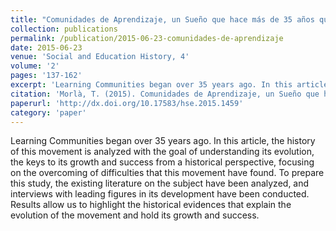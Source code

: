 ```yaml
---
title: "Comunidades de Aprendizaje, un Sueño que hace más de 35 años que Transforma Realidades"
collection: publications
permalink: /publication/2015-06-23-comunidades-de-aprendizaje
date: 2015-06-23
venue: 'Social and Education History, 4'
volume: '2'
pages: '137-162'
excerpt: 'Learning Communities began over 35 years ago. In this article, the history of this movement is analyzed with the goal of understanding its evolution, the keys to its growth and success from a historical perspective, focusing on the overcoming of difficulties that this movement have found.'
citation: 'Morlà, T. (2015). Comunidades de Aprendizaje, un Sueño que hace más de 35 años que Transforma Realidades.'
paperurl: 'http://dx.doi.org/10.17583/hse.2015.1459'
category: 'paper'
---
```


Learning Communities began over 35 years ago. In this article, the history of this movement is analyzed with the goal of understanding its evolution, the keys to its growth and success from a historical perspective, focusing on the overcoming of difficulties that this movement have found. To prepare this study, the existing literature on the subject have been analyzed, and interviews with leading figures in its development have been conducted. Results allow us to highlight the historical evidences that explain the evolution of the movement and hold its growth and success.
